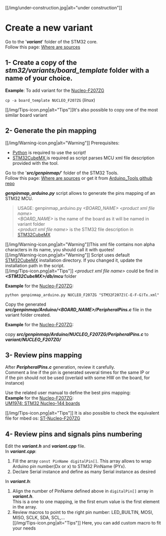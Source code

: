 [[/img/under-construction.jpg|alt="under construction"]]

# Create a new variant
Go to the '_**variant**_' folder of the STM32 core.<br>
Follow this page: [Where are sources](https://github.com/stm32duino/wiki/wiki/Where-are-sources#stm32-core-sources-files-location)

## 1- Create a copy of the _**stm32/variants/board_template**_ folder with a name of your choice.

**Example**: To add variant for the [Nucleo-F207ZG](http://www.st.com/en/evaluation-tools/nucleo-f207zg.html)

`cp -a board_template NUCLEO_F207ZG` (_linux_)

[[/img/Tips-icon.png|alt="Tips"]]It's also possible to copy one of the most similar board variant<br>

## 2- Generate the pin mapping

[[/img/Warning-icon.png|alt="Warning"]] Prerequisites:
* [Python](https://www.python.org/) is required to use the script!
* [STM32CubeMX ](http://www.st.com/en/development-tools/stm32cubemx.html) is required as script parses MCU xml file description provided with the tool.

Go to the '_**src/genpinmap/**_' folder of the STM32 Tools.<br>
Follow this page: [Where are sources](https://github.com/stm32duino/wiki/wiki/Where-are-sources#stm32-tools-files-location)
or get it from [Arduino_Tools github repo](https://github.com/stm32duino/Arduino_Tools/tree/master/src/genpinmap)

**_genpinmap_arduino.py_** script allows to generate the pins mapping of an STM32 MCU.

> USAGE: genpinmap_arduino.py _\<BOARD_NAME\> \<product xml file name\>_<br>
>        _\<BOARD_NAME\>_ is the name of the board as it will be named in variant folder<br>
>        _\<product xml file name\>_ is the STM32 file description in [STM32CubeMX](http://www.st.com/en/development-tools/stm32cubemx.html)

[[/img/Warning-icon.png|alt="Warning"]]This xml file contains non alpha characters in its name, you should call it with quotes!<br>
[[/img/Warning-icon.png|alt="Warning"]] Script uses default  [STM32CubeMX](http://www.st.com/en/development-tools/stm32cubemx.html) installation directory. If you changed it, update the installation path in the script.<br>
[[/img/Tips-icon.png|alt="Tips"]] _\<product xml file name\>_ could be find in **_\<STM32CubeMX\>/db/mcu_** folder<br>

**Example** for the [Nucleo-F207ZG](http://www.st.com/en/evaluation-tools/nucleo-f207zg.html):

`python genpinmap_arduino.py NUCLEO_F207ZG "STM32F207Z(C-E-F-G)Tx.xml"`

Copy the generated **_src/genpinmap/Arduino/\<BOARD_NAME\>/PeripheralPins.c_** file in the variant folder created.

**Example** for the [Nucleo-F207ZG](http://www.st.com/en/evaluation-tools/nucleo-f207zg.html):

copy **_src/genpinmap/Arduino/NUCLEO_F207ZG/PeripheralPins.c_** to  **_variant/NUCLEO_F207ZG/_**

## 3- Review pins mapping
 
After **_PeripheralPins.c_** generation, review it carefully.<br>
Comment a line if the pin is generated several times for the same IP or<br>
if the pin should not be used (overlaid with some HW on the board, for instance)

Use the related user manual to define the best pins mapping:<br>
**Example** for the [Nucleo-F207ZG](http://www.st.com/en/evaluation-tools/nucleo-f207zg.html):<br>
[UM1974: STM32 Nucleo-144 boards](http://www.st.com/resource/en/user_manual/dm00244518.pdf)<br>
    
[[/img/Tips-icon.png|alt="Tips"]] It is also possible to check the equivalent file for mbed os:
[ST-Nucleo-F207ZG](https://developer.mbed.org/platforms/ST-Nucleo-F207ZG/)

## 4- Review pins and signals pins numbering
Edit the **_variant.h_** and **_variant.cpp_** file.<br>
In **_variant.cpp_**:<br>
1. Fill the array `const PinName digitalPin[]`. This array allows to wrap Arduino pin number(Dx or x)
to STM32 PinName (PYx).
2. Declare Serial instance and define as many Serial instance as desired

In **_variant.h_**:<br>
1. Align the number of PinName defined above in `digitalPin[]` array in **_variant.h_**.<br>
This is a one to one mapping, ie the first enum value is the first element in the array.
2. Review macros to point to the right pin number: LED_BUILTIN, MOSI, MISO, SCLK, SDA, SCL,...<br>
[[/img/Tips-icon.png|alt="Tips"]] Here, you can add custom macro to fit your needs